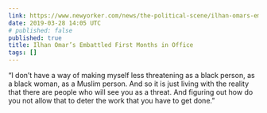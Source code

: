 ```yaml
---
link: https://www.newyorker.com/news/the-political-scene/ilhan-omars-embattled-first-months-in-office
date: 2019-03-28 14:05 UTC
# published: false
published: true
title: Ilhan Omar’s Embattled First Months in Office
tags: []
---
```


“I don’t have a way of making myself less threatening as a black person, as a black woman, as a Muslim person. And so it is just living with the reality that there are people who will see you as a threat. And figuring out how do you not allow that to deter the work that you have to get done.”
